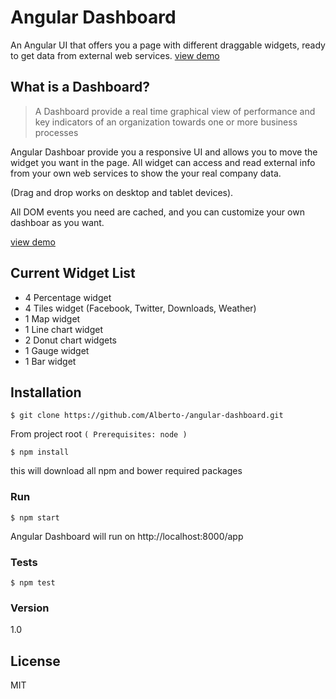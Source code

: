 # Angular Dashboard

An Angular UI that offers you a page with different draggable widgets, ready to get data from external web services. [view demo]

## What is a Dashboard?
>A Dashboard provide a real time graphical view of performance and key indicators of an organization towards one or more business processes

Angular Dashboar provide you a responsive UI and allows you to move the widget you want in the page.
All widget can access and read external info from your own web services to show the your real company data.

(Drag and drop works on desktop and tablet devices).

All DOM events you need are cached, and you can customize your own dashboar as you want.

[view demo]

## Current Widget List

  - 4 Percentage widget
  - 4 Tiles widget (Facebook, Twitter, Downloads, Weather)
  - 1 Map widget
  - 1 Line chart widget
  - 2 Donut chart widgets
  - 1 Gauge widget
  - 1 Bar widget


## Installation

```
$ git clone https://github.com/Alberto-/angular-dashboard.git
```

From project root `(
Prerequisites: node
)`


```
$ npm install
```
this will download all npm and bower required packages


### Run

```
$ npm start
```

Angular Dashboard will run on http://localhost:8000/app


### Tests
```
$ npm test
```

### Version
1.0 

## License

MIT 


[view demo]: <http://angulardashboard-enta.rhcloud.com/app/>